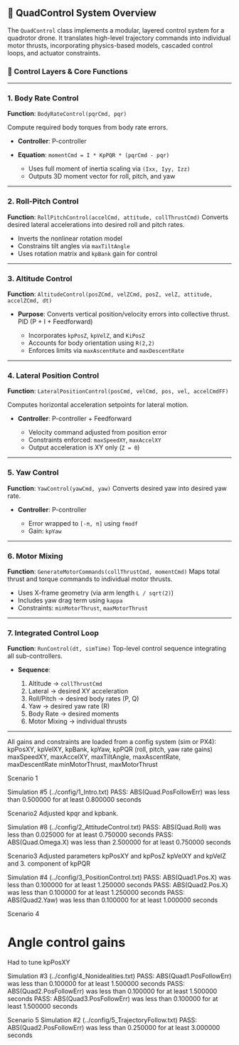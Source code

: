 ## 🚁 QuadControl System Overview

The `QuadControl` class implements a modular, layered control system for a quadrotor drone. It translates high-level trajectory commands into individual motor thrusts, incorporating physics-based models, cascaded control loops, and actuator constraints.

### 🧹 Control Layers & Core Functions

---

### 1. **Body Rate Control**

**Function**: `BodyRateControl(pqrCmd, pqr)`

 Compute required body torques from body rate errors.
* **Controller**: P-controller
* **Equation**: `momentCmd = I * KpPQR * (pqrCmd - pqr)`


  * Uses full moment of inertia scaling via `(Ixx, Iyy, Izz)`
  * Outputs 3D moment vector for roll, pitch, and yaw

---

### 2. **Roll-Pitch Control**

**Function**: `RollPitchControl(accelCmd, attitude, collThrustCmd)`
 Converts desired lateral accelerations into desired roll and pitch rates.


  * Inverts the nonlinear rotation model
  * Constrains tilt angles via `maxTiltAngle`
  * Uses rotation matrix and `kpBank` gain for control

---

### 3. **Altitude Control**

**Function**: `AltitudeControl(posZCmd, velZCmd, posZ, velZ, attitude, accelZCmd, dt)`

* **Purpose**: Converts vertical position/velocity errors into collective thrust.
 PID (P + I + Feedforward)

  * Incorporates `kpPosZ`, `kpVelZ`, and `KiPosZ`
  * Accounts for body orientation using `R(2,2)`
  * Enforces limits via `maxAscentRate` and `maxDescentRate`

---

### 4. **Lateral Position Control**

**Function**: `LateralPositionControl(posCmd, velCmd, pos, vel, accelCmdFF)`

 Computes horizontal acceleration setpoints for lateral motion.
* **Controller**: P-controller + Feedforward


  * Velocity command adjusted from position error
  * Constraints enforced: `maxSpeedXY`, `maxAccelXY`
  * Output acceleration is XY only (`Z = 0`)

---

### 5. **Yaw Control**

**Function**: `YawControl(yawCmd, yaw)`
Converts desired yaw into desired yaw rate.
* **Controller**: P-controller

  * Error wrapped to `[-π, π]` using `fmodf`
  * Gain: `kpYaw`

---

### 6. **Motor Mixing**

**Function**: `GenerateMotorCommands(collThrustCmd, momentCmd)`
 Maps total thrust and torque commands to individual motor thrusts.


  * Uses X-frame geometry (via arm length `L / sqrt(2)`)
  * Includes yaw drag term using `kappa`
  * Constraints: `minMotorThrust`, `maxMotorThrust`

---

### 7. **Integrated Control Loop**

**Function**: `RunControl(dt, simTime)`
 Top-level control sequence integrating all sub-controllers.
* **Sequence**:

  1. Altitude → `collThrustCmd`
  2. Lateral → desired XY acceleration
  3. Roll/Pitch → desired body rates (P, Q)
  4. Yaw → desired yaw rate (R)
  5. Body Rate → desired moments
  6. Motor Mixing → individual thrusts

---




All gains and constraints are loaded from a config system (sim or PX4):
kpPosXY, kpVelXY, kpBank, kpYaw, kpPQR (roll, pitch, yaw rate gains)
maxSpeedXY, maxAccelXY, maxTiltAngle, maxAscentRate, maxDescentRate
minMotorThrust, maxMotorThrust


Scenario 1

Simulation #5 (../config/1_Intro.txt)
PASS: ABS(Quad.PosFollowErr) was less than 0.500000 for at least 0.800000 seconds

Scenario2
Adjusted kpqr and kpbank.

Simulation #8 (../config/2_AttitudeControl.txt)
PASS: ABS(Quad.Roll) was less than 0.025000 for at least 0.750000 seconds
PASS: ABS(Quad.Omega.X) was less than 2.500000 for at least 0.750000 seconds

Scenario3
Adjusted  parameters kpPosXY and kpPosZ kpVelXY and kpVelZ and 3. component of kpPQR

Simulation #4 (../config/3_PositionControl.txt)
PASS: ABS(Quad1.Pos.X) was less than 0.100000 for at least 1.250000 seconds
PASS: ABS(Quad2.Pos.X) was less than 0.100000 for at least 1.250000 seconds
PASS: ABS(Quad2.Yaw) was less than 0.100000 for at least 1.000000 seconds




Scenario 4 
 # Angle control gains
Had to tune kpPosXY

Simulation #3 (../config/4_Nonidealities.txt)
PASS: ABS(Quad1.PosFollowErr) was less than 0.100000 for at least 1.500000 seconds
PASS: ABS(Quad2.PosFollowErr) was less than 0.100000 for at least 1.500000 seconds
PASS: ABS(Quad3.PosFollowErr) was less than 0.100000 for at least 1.500000 seconds

Scenario 5
Simulation #2 (../config/5_TrajectoryFollow.txt)
PASS: ABS(Quad2.PosFollowErr) was less than 0.250000 for at least 3.000000 seconds